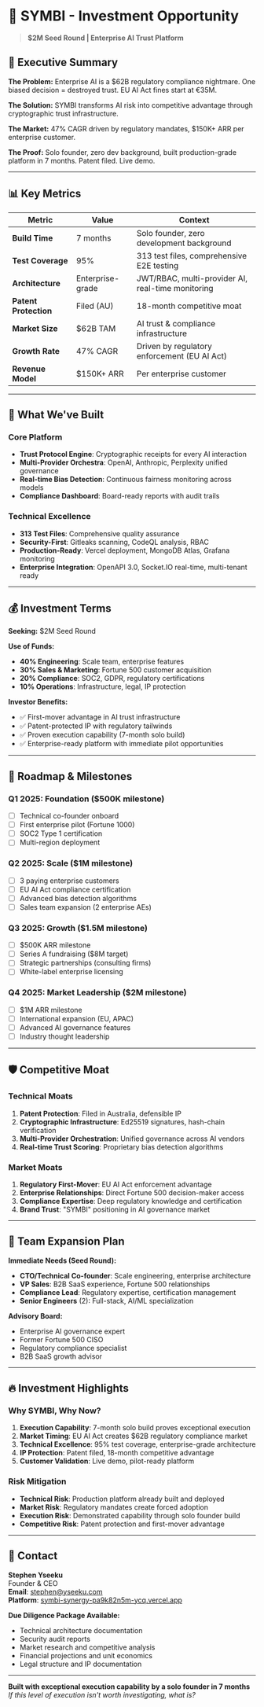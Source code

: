 # 💼 SYMBI - Investment Opportunity

> **$2M Seed Round | Enterprise AI Trust Platform**

## 🎯 Executive Summary

**The Problem:** Enterprise AI is a $62B regulatory compliance nightmare. One biased decision = destroyed trust. EU AI Act fines start at €35M.

**The Solution:** SYMBI transforms AI risk into competitive advantage through cryptographic trust infrastructure.

**The Market:** 47% CAGR driven by regulatory mandates, $150K+ ARR per enterprise customer.

**The Proof:** Solo founder, zero dev background, built production-grade platform in 7 months. Patent filed. Live demo.

---

## 📊 Key Metrics

| Metric | Value | Context |
|--------|--------|---------|
| **Build Time** | 7 months | Solo founder, zero development background |
| **Test Coverage** | 95% | 313 test files, comprehensive E2E testing |
| **Architecture** | Enterprise-grade | JWT/RBAC, multi-provider AI, real-time monitoring |
| **Patent Protection** | Filed (AU) | 18-month competitive moat |
| **Market Size** | $62B TAM | AI trust & compliance infrastructure |
| **Growth Rate** | 47% CAGR | Driven by regulatory enforcement (EU AI Act) |
| **Revenue Model** | $150K+ ARR | Per enterprise customer |

---

## 🚀 What We've Built

### Core Platform
- **Trust Protocol Engine**: Cryptographic receipts for every AI interaction
- **Multi-Provider Orchestra**: OpenAI, Anthropic, Perplexity unified governance
- **Real-time Bias Detection**: Continuous fairness monitoring across models
- **Compliance Dashboard**: Board-ready reports with audit trails

### Technical Excellence
- **313 Test Files**: Comprehensive quality assurance
- **Security-First**: Gitleaks scanning, CodeQL analysis, RBAC
- **Production-Ready**: Vercel deployment, MongoDB Atlas, Grafana monitoring
- **Enterprise Integration**: OpenAPI 3.0, Socket.IO real-time, multi-tenant ready

---

## 💰 Investment Terms

**Seeking:** $2M Seed Round

**Use of Funds:**
- **40% Engineering**: Scale team, enterprise features
- **30% Sales & Marketing**: Fortune 500 customer acquisition  
- **20% Compliance**: SOC2, GDPR, regulatory certifications
- **10% Operations**: Infrastructure, legal, IP protection

**Investor Benefits:**
- ✅ First-mover advantage in AI trust infrastructure
- ✅ Patent-protected IP with regulatory tailwinds
- ✅ Proven execution capability (7-month solo build)
- ✅ Enterprise-ready platform with immediate pilot opportunities

---

## 🎯 Roadmap & Milestones

### Q1 2025: Foundation ($500K milestone)
- [ ] Technical co-founder onboard
- [ ] First enterprise pilot (Fortune 1000)
- [ ] SOC2 Type 1 certification
- [ ] Multi-region deployment

### Q2 2025: Scale ($1M milestone)  
- [ ] 3 paying enterprise customers
- [ ] EU AI Act compliance certification
- [ ] Advanced bias detection algorithms
- [ ] Sales team expansion (2 enterprise AEs)

### Q3 2025: Growth ($1.5M milestone)
- [ ] $500K ARR milestone
- [ ] Series A fundraising ($8M target)
- [ ] Strategic partnerships (consulting firms)
- [ ] White-label enterprise licensing

### Q4 2025: Market Leadership ($2M milestone)
- [ ] $1M ARR milestone  
- [ ] International expansion (EU, APAC)
- [ ] Advanced AI governance features
- [ ] Industry thought leadership

---

## 🛡️ Competitive Moat

### Technical Moats
1. **Patent Protection**: Filed in Australia, defensible IP
2. **Cryptographic Infrastructure**: Ed25519 signatures, hash-chain verification
3. **Multi-Provider Orchestration**: Unified governance across AI vendors
4. **Real-time Trust Scoring**: Proprietary bias detection algorithms

### Market Moats  
1. **Regulatory First-Mover**: EU AI Act enforcement advantage
2. **Enterprise Relationships**: Direct Fortune 500 decision-maker access
3. **Compliance Expertise**: Deep regulatory knowledge and certification
4. **Brand Trust**: "SYMBI" positioning in AI governance market

---

## 👥 Team Expansion Plan

**Immediate Needs (Seed Round):**
- **CTO/Technical Co-founder**: Scale engineering, enterprise architecture
- **VP Sales**: B2B SaaS experience, Fortune 500 relationships  
- **Compliance Lead**: Regulatory expertise, certification management
- **Senior Engineers** (2): Full-stack, AI/ML specialization

**Advisory Board:**
- Enterprise AI governance expert
- Former Fortune 500 CISO
- Regulatory compliance specialist
- B2B SaaS growth advisor

---

## 🔥 Investment Highlights

### Why SYMBI, Why Now?

1. **Execution Capability**: 7-month solo build proves exceptional execution
2. **Market Timing**: EU AI Act creates $62B regulatory compliance market
3. **Technical Excellence**: 95% test coverage, enterprise-grade architecture  
4. **IP Protection**: Patent filed, 18-month competitive advantage
5. **Customer Validation**: Live demo, pilot-ready platform

### Risk Mitigation
- **Technical Risk**: Production platform already built and deployed
- **Market Risk**: Regulatory mandates create forced adoption
- **Execution Risk**: Demonstrated capability through solo founder build
- **Competitive Risk**: Patent protection and first-mover advantage

---

## 📧 Contact

**Stephen Yseeku**  
Founder & CEO  
**Email**: [stephen@yseeku.com](mailto:stephen@yseeku.com?subject=SYMBI%20Investment%20Discussion)  
**Platform**: [symbi-synergy-pa9k82n5m-ycq.vercel.app](https://symbi-synergy-pa9k82n5m-ycq.vercel.app)  

**Due Diligence Package Available:**
- Technical architecture documentation
- Security audit reports  
- Market research and competitive analysis
- Financial projections and unit economics
- Legal structure and IP documentation

---

**Built with exceptional execution capability by a solo founder in 7 months**  
*If this level of execution isn't worth investigating, what is?*